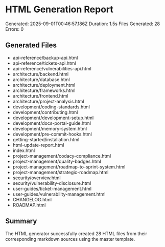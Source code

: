 # HTML Generation Report

Generated: 2025-09-01T00:46:57.186Z
Duration: 1.5s
Files Generated: 28
Errors: 0

## Generated Files

- api-reference/backup-api.html
- api-reference/tickets-api.html
- api-reference/vulnerabilities-api.html
- architecture/backend.html
- architecture/database.html
- architecture/deployment.html
- architecture/frameworks.html
- architecture/frontend.html
- architecture/project-analysis.html
- development/coding-standards.html
- development/contributing.html
- development/development-setup.html
- development/docs-portal-guide.html
- development/memory-system.html
- development/pre-commit-hooks.html
- getting-started/installation.html
- html-update-report.html
- index.html
- project-management/codacy-compliance.html
- project-management/quality-badges.html
- project-management/roadmap-to-sprint-system.html
- project-management/strategic-roadmap.html
- security/overview.html
- security/vulnerability-disclosure.html
- user-guides/ticket-management.html
- user-guides/vulnerability-management.html
- CHANGELOG.html
- ROADMAP.html

## Summary

The HTML generator successfully created 28 HTML files from their corresponding markdown sources using the master template.
